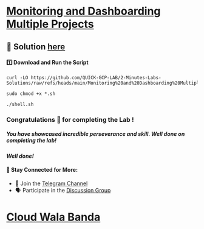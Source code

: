 # [Monitoring and Dashboarding Multiple Projects](https://www.cloudskillsboost.google/focuses/19475?parent=catalog)

## 🔑 **Solution [here](https://youtu.be/4A_iA4MLlmM)**

#### 1️⃣ Download and Run the Script  

```
curl -LO https://github.com/QUICK-GCP-LAB/2-Minutes-Labs-Solutions/raw/refs/heads/main/Monitoring%20and%20Dashboarding%20Multiple%20Projects/shell.sh

sudo chmod +x *.sh

./shell.sh
```

### Congratulations 🎉 for completing the Lab !

##### *You have showcased incredible perseverance and skill. Well done on completing the lab!*

#### *Well done!*

#### 🌟 **Stay Connected for More:**  
- 💬 Join the [Telegram Channel](https://t.me/cloudwalabanda)  
- 🗣️ Participate in the [Discussion Group](https://t.me/cloudwalabandachats)

# [Cloud Wala Banda](https://www.youtube.com/@cloudwalabanda)

